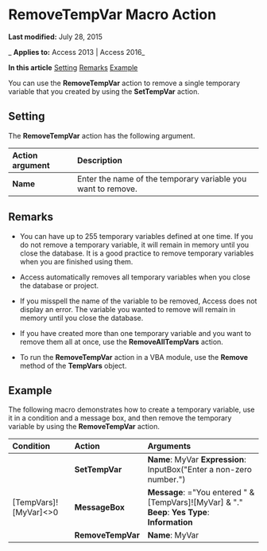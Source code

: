 
# RemoveTempVar Macro Action

 **Last modified:** July 28, 2015

 _ **Applies to:** Access 2013 | Access 2016_

 **In this article**
[Setting](#sectionSection0)
[Remarks](#sectionSection1)
[Example](#sectionSection2)


You can use the  **RemoveTempVar** action to remove a single temporary variable that you created by using the **SetTempVar** action.

## Setting
<a name="sectionSection0"> </a>

The  **RemoveTempVar** action has the following argument.



|**Action argument**|**Description**|
|:-----|:-----|
|**Name**|Enter the name of the temporary variable you want to remove.|

## Remarks
<a name="sectionSection1"> </a>


- You can have up to 255 temporary variables defined at one time. If you do not remove a temporary variable, it will remain in memory until you close the database. It is a good practice to remove temporary variables when you are finished using them.
    
- Access automatically removes all temporary variables when you close the database or project.
    
- If you misspell the name of the variable to be removed, Access does not display an error. The variable you wanted to remove will remain in memory until you close the database.
    
- If you have created more than one temporary variable and you want to remove them all at once, use the  **RemoveAllTempVars** action.
    
- To run the  **RemoveTempVar** action in a VBA module, use the **Remove** method of the **TempVars** object.
    

## Example
<a name="sectionSection2"> </a>

The following macro demonstrates how to create a temporary variable, use it in a condition and a message box, and then remove the temporary variable by using the  **RemoveTempVar** action.



|**Condition**|**Action**|**Arguments**|
|:-----|:-----|:-----|
||**SetTempVar**|**Name**: MyVar **Expression**: InputBox("Enter a non-zero number.")|
|[TempVars]![MyVar]<>0|**MessageBox**|**Message**: ="You entered " &amp; [TempVars]![MyVar] &amp; "." **Beep**: **Yes** **Type**: **Information**|
||**RemoveTempVar**|**Name**: MyVar|
